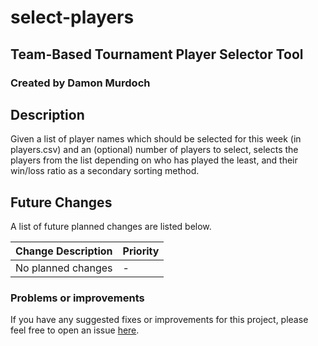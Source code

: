 # select-players
## Team-Based Tournament Player Selector Tool
### Created by Damon Murdoch 

## Description
Given a list of player names which should be selected for this week (in players.csv) and an (optional) number of players to select, selects the players from the list depending on who has played the least, and their win/loss ratio as a secondary sorting method. 

## Future Changes
A list of future planned changes are listed below.

| Change Description | Priority |
| ------------------ | -------- | 
| No planned changes | -        |

### Problems or improvements
If you have any suggested fixes or improvements for this project, please 
feel free to open an issue [here](issues).

